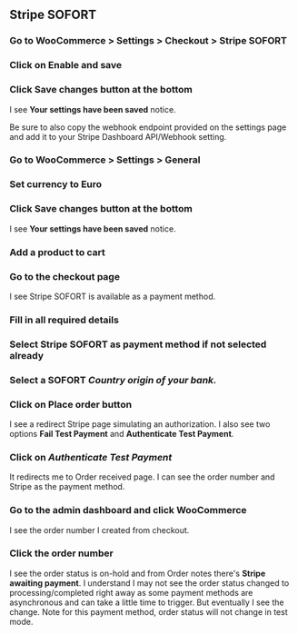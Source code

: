 ## Stripe SOFORT

### Go to WooCommerce > Settings > Checkout > Stripe SOFORT

### Click on Enable and save

### Click Save changes button at the bottom

I see **Your settings have been saved** notice.

Be sure to also copy the webhook endpoint provided on the settings page and add it to your Stripe Dashboard API/Webhook setting.

### Go to WooCommerce > Settings > General

### Set currency to Euro

### Click Save changes button at the bottom

I see **Your settings have been saved** notice.

### Add a product to cart

### Go to the checkout page

I see Stripe SOFORT is available as a payment method.

### Fill in all required details

### Select Stripe SOFORT as payment method if not selected already

### Select a SOFORT ***Country origin of your bank.***

### Click on **Place order** button

I see a redirect Stripe page simulating an authorization. I also see two options **Fail Test Payment** and **Authenticate Test Payment**.

### Click on ***Authenticate Test Payment***

It redirects me to Order received page. I can see the order number and Stripe
as the payment method.

### Go to the admin dashboard and click WooCommerce

I see the order number I created from checkout.

### Click the order number

I see the order status is on-hold and from Order notes there's **Stripe awaiting payment**. I understand I may not see the order status changed to processing/completed right away as some payment methods are asynchronous and can take a little time to trigger. But eventually I see the change. Note for this payment method, order status will not change in test mode.
